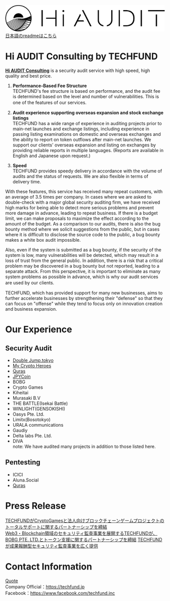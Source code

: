 ![hiaudit](images/hiaudit.jpg)  
[日本語のreadmeはこちら](https://github.com/TECHFUND/audit-report/tree/main/README-ja.md) 

# Hi AUDIT Consulting by TECHFUND

[**Hi AUDIT Consulting**](https://hiaudit.io/consulting) is a security audit service with high speed, high quality and best price.

1) **Performance-Based Fee Structure**  
TECHFUND's fee structure is based on performance, and the audit fee is determined based on the level and number of vulnerabilities. This is one of the features of our services.
　
2) **Audit experience supporting overseas expansion and stock exchange listings**  
TECHFUND has a wide range of experience in auditing projects prior to main-net launches and exchange listings, including experience in passing listing examinations on domestic and overseas exchanges and the ability to report on token outflows after main-net launches. We support our clients' overseas expansion and listing on exchanges by providing reliable reports in multiple languages. (Reports are available in English and Japanese upon request.)  

3) **Speed**  
TECHFUND provides speedy delivery in accordance with the volume of audits and the status of requests. We are also flexible in terms of delivery time.  
  
With these features, this service has received many repeat customers, with an average of 3.5 times per company.
In cases where we are asked to double-check with a major global security auditing firm, we have received high marks for being able to detect more serious problems and prevent more damage in advance, leading to repeat business.
If there is a budget limit, we can make proposals to maximize the effect according to the amount of the budget.
As a comparison to our audits, there is also the bug bounty method where we solicit suggestions from the public, but in cases where it is difficult to disclose the source code to the public, a bug bounty makes a white box audit impossible.  
  
Also, even if the system is submitted as a bug bounty, if the security of the system is low, many vulnerabilities will be detected, which may result in a loss of trust from the general public. In addition, there is a risk that a critical problem may be discovered in a bug bounty but not reported, leading to a separate attack.
From this perspective, it is important to eliminate as many system problems as possible in advance, which is why our audit services are used by our clients.　　  
  
TECHFUND, which has provided support for many new businesses, aims to further accelerate businesses by strengthening their "defense" so that they can focus on "offense" while they tend to focus only on innovation creation and business expansion.  

# Our Experience
## Security Audit

* [Double Jump.tokyo](https://github.com/TECHFUND/audit-report/tree/main/DJT)
* [My Crypto Heroes](https://github.com/TECHFUND/audit-report/tree/main/MCH)
* [Quras](https://github.com/TECHFUND/audit-report/tree/main/Quras) 
* [JPYCoin](https://github.com/TECHFUND/audit-report/tree/main/JPYC)   
* BOBG
* Crypto Games 
* Kiheitai
* Murasaki B.V
* THE BATTLE(Isekai Battle)
* WINLIGHT(GENSOKISHI)
* Oasys Pte. Ltd.
* Limitx(Bosotokyo)
* URALA communications
* Gaudiy 
* Delta labs Pte. Ltd.
* DIVA   
 note: We have audited many projects in addition to those listed here.

## Pentesting 
* ICICI
* Aluna.Social
* [Quras](https://github.com/TECHFUND/audit-report/tree/main/Quras)  

# Press Release
[TECHFUNDがCryptoGamesと法人向けブロックチェーンゲームプロジェクトのトータルサポートに関するパートナーシップを締結](https://prtimes.jp/main/html/rd/p/000000042.000022017.html)  
[Web3・Blockchain領域のセキュリティ監査事業を展開するTECHFUNDが、BOBG PTE. LTD.とトークン支援に関するパートナーシップを締結](https://prtimes.jp/main/html/rd/p/000000031.000022017.html)
[TECHFUNDが成果報酬型セキュリティ監査事業を広く提供](https://prtimes.jp/main/html/rd/p/000000024.000022017.html)  
 

# Contact Information
[Quote](https://hiaudit.io/contact)  
Company Official：https://techfund.jp  
Facebook：https://www.facebook.com/techfund.inc  